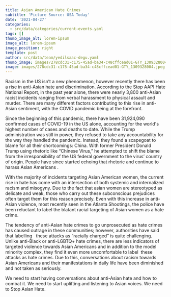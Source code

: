 ```yaml
---
title: Asian American Hate Crimes
subtitle: 'Picture Source: USA Today'
date: '2021-04-27'
categories:
  - src/data/categories/current-events.yaml
tags: []
thumb_image_alt: lorem-ipsum
image_alt: lorem-ipsum
image_position: right
template: post
author: src/data/team/yedilsaac-degu.yaml
thumb_image: images/278cdc31-c175-45ad-ba34-c48cffcead01-GTY_1309328004.jpeg
image: images/278cdc31-c175-45ad-ba34-c48cffcead01-GTY_1309328004.jpeg
---
```

Racism in the US isn’t a new phenomenon, however recently there has been a rise in anti-Asian hate and discrimination. According to the Stop AAPI Hate National Report, in the past year alone, there were nearly 3,800 anti-Asian racist incidents ranging from verbal harassment to physical assault and murder. There are many different factors contributing to this rise in anti-Asian sentiment, with the COVID pandemic being at the forefront.


Since the beginning of this pandemic, there have been 31,924,090 confirmed cases of COVID-19 in the US alone, accounting for the world's highest number of cases and deaths to date. While the Trump administration was still in power, they refused to take any accountability for the way they handled the pandemic. Instead, they found a scapegoat to blame for all their shortcomings: China. With former President Donald Trump using rhetoric like “Chinese Virus,” he attempted to shift the blame from the irresponsibility of the US federal government to the virus’ country of origin. People have since started echoing that rhetoric and continue to harass Asian Americans . 

With the majority of incidents targeting Asian American women, the current rise in hate has come with an intersection of both systemic and internalized racism and misogyny. Due to the fact that asian women are stereotyped as delicate and weak, those who carry out these subconscious prejudices often target them for this reason precisely. Even with this increase in anti-Asian violence, most recently seen in the Atlanta Shootings, the police have been reluctant to label the blatant racial targeting of Asian women as a hate crime. 

The tendency of anti-Asian hate crimes to go unprosecuted as hate crimes has caused outrage in these communities; however, authorities have said that labelling   these attacks as “racially charged” is quite challenging. Unlike anti-Black or anti-LGBTQ+ hate crimes, there are less indicators of targeted violence towards Asian Americans and in addition to the model minority complex, they find it even more uncomfortable to label  these attacks as hate crimes. Due to this, conversations about racism towards Asian Americans and their manifestations in daily life have been diminished and not taken as seriously. 

We need to start having conversations about anti-Asian hate and how to combat it. We need to start uplifting and listening to Asian voices. We need to Stop Asian Hate.

